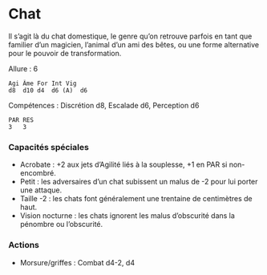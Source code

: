 # Chat
Il s’agit là du chat domestique, le genre qu’on retrouve parfois en tant que familier d’un magicien, l’animal d’un ami des bêtes, ou une forme alternative pour le pouvoir de transformation.

Allure : 6

	Agi	Âme	For	Int	Vig
	d8	d10	d4	d6 (A)	d6

Compétences : Discrétion d8, Escalade d6, Perception d6

	PAR RES
	3   3

### Capacités spéciales
- Acrobate : +2 aux jets d’Agilité liés à la souplesse, +1 en PAR si non-encombré.
- Petit : les adversaires d’un chat subissent un malus de -2 pour lui porter une attaque.
- Taille -2 : les chats font généralement une trentaine de centimètres de haut.
- Vision nocturne : les chats ignorent les malus d’obscurité dans la pénombre ou l’obscurité.

### Actions
- Morsure/griffes	: Combat d4-2, d4
